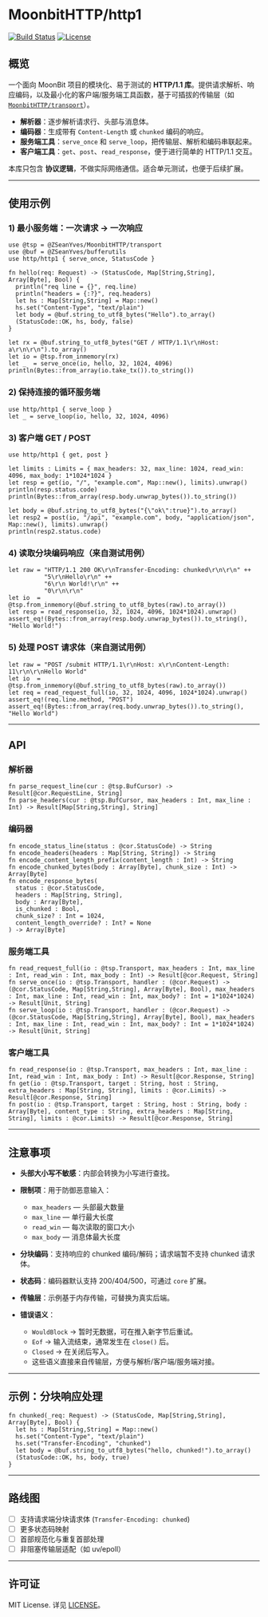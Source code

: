# MoonbitHTTP/http1

[![Build Status](https://img.shields.io/github/actions/workflow/status/ZSeanYves/MoonbitHTTP/ci.yml)](https://github.com/ZSeanYves/MoonbitHTTP/actions)
[![License](https://img.shields.io/github/license/ZSeanYves/MoonbitHTTP)](LICENSE)

## 概览

一个面向 MoonBit 项目的模块化、易于测试的 **HTTP/1.1 库**。提供请求解析、响应编码，以及最小化的客户端/服务端工具函数，基于可插拔的传输层（如 [`MoonbitHTTP/transport`](../transport)）。

* **解析器**：逐步解析请求行、头部与消息体。
* **编码器**：生成带有 `Content-Length` 或 `chunked` 编码的响应。
* **服务端工具**：`serve_once` 和 `serve_loop`，把传输层、解析和编码串联起来。
* **客户端工具**：`get`、`post`、`read_response`，便于进行简单的 HTTP/1.1 交互。

本库只包含 **协议逻辑**，不做实际网络通信。适合单元测试，也便于后续扩展。

---

## 使用示例

### 1) 最小服务端：一次请求 → 一次响应

```moonbit
use @tsp = @ZSeanYves/MoonbitHTTP/transport
use @buf = @ZSeanYves/bufferutils
use http/http1 { serve_once, StatusCode }

fn hello(req: Request) -> (StatusCode, Map[String,String], Array[Byte], Bool) {
  println("req line = {}", req.line)
  println("headers = {:?}", req.headers)
  let hs : Map[String,String] = Map::new()
  hs.set("Content-Type", "text/plain")
  let body = @buf.string_to_utf8_bytes("Hello").to_array()
  (StatusCode::OK, hs, body, false)
}

let rx = @buf.string_to_utf8_bytes("GET / HTTP/1.1\r\nHost: a\r\n\r\n").to_array()
let io = @tsp.from_inmemory(rx)
let _  = serve_once(io, hello, 32, 1024, 4096)
println(Bytes::from_array(io.take_tx()).to_string())
```

### 2) 保持连接的循环服务端

```moonbit
use http/http1 { serve_loop }
let _ = serve_loop(io, hello, 32, 1024, 4096)
```

### 3) 客户端 GET / POST

```moonbit
use http/http1 { get, post }

let limits : Limits = { max_headers: 32, max_line: 1024, read_win: 4096, max_body: 1*1024*1024 }
let resp = get(io, "/", "example.com", Map::new(), limits).unwrap()
println(resp.status.code)
println(Bytes::from_array(resp.body.unwrap_bytes()).to_string())

let body = @buf.string_to_utf8_bytes("{\"ok\":true}").to_array()
let resp2 = post(io, "/api", "example.com", body, "application/json", Map::new(), limits).unwrap()
println(resp2.status.code)
```

### 4) 读取分块编码响应（来自测试用例）

```moonbit
let raw = "HTTP/1.1 200 OK\r\nTransfer-Encoding: chunked\r\n\r\n" ++
          "5\r\nHello\r\n" ++
          "6\r\n World!\r\n" ++
          "0\r\n\r\n"
let io  = @tsp.from_inmemory(@buf.string_to_utf8_bytes(raw).to_array())
let resp = read_response(io, 32, 1024, 4096, 1024*1024).unwrap()
assert_eq!(Bytes::from_array(resp.body.unwrap_bytes()).to_string(), "Hello World!")
```

### 5) 处理 POST 请求体（来自测试用例）

```moonbit
let raw = "POST /submit HTTP/1.1\r\nHost: x\r\nContent-Length: 11\r\n\r\nHello World"
let io  = @tsp.from_inmemory(@buf.string_to_utf8_bytes(raw).to_array())
let req = read_request_full(io, 32, 1024, 4096, 1024*1024).unwrap()
assert_eq!(req.line.method, "POST")
assert_eq!(Bytes::from_array(req.body.unwrap_bytes()).to_string(), "Hello World")
```

---

## API

### 解析器

```moonbit
fn parse_request_line(cur : @tsp.BufCursor) -> Result[@cor.RequestLine, String]
fn parse_headers(cur : @tsp.BufCursor, max_headers : Int, max_line : Int) -> Result[Map[String,String], String]
```

### 编码器

```moonbit
fn encode_status_line(status : @cor.StatusCode) -> String
fn encode_headers(headers : Map[String, String]) -> String
fn encode_content_length_prefix(content_length : Int) -> String
fn encode_chunked_bytes(body : Array[Byte], chunk_size : Int) -> Array[Byte]
fn encode_response_bytes(
  status : @cor.StatusCode,
  headers : Map[String, String],
  body : Array[Byte],
  is_chunked : Bool,
  chunk_size? : Int = 1024,
  content_length_override? : Int? = None
) -> Array[Byte]
```

### 服务端工具

```moonbit
fn read_request_full(io : @tsp.Transport, max_headers : Int, max_line : Int, read_win : Int, max_body : Int) -> Result[@cor.Request, String]
fn serve_once(io : @tsp.Transport, handler : (@cor.Request) -> (@cor.StatusCode, Map[String,String], Array[Byte], Bool), max_headers : Int, max_line : Int, read_win : Int, max_body? : Int = 1*1024*1024) -> Result[Unit, String]
fn serve_loop(io : @tsp.Transport, handler : (@cor.Request) -> (@cor.StatusCode, Map[String,String], Array[Byte], Bool), max_headers : Int, max_line : Int, read_win : Int, max_body? : Int = 1*1024*1024) -> Result[Unit, String]
```

### 客户端工具

```moonbit
fn read_response(io : @tsp.Transport, max_headers : Int, max_line : Int, read_win : Int, max_body : Int) -> Result[@cor.Response, String]
fn get(io : @tsp.Transport, target : String, host : String, extra_headers : Map[String, String], limits : @cor.Limits) -> Result[@cor.Response, String]
fn post(io : @tsp.Transport, target : String, host : String, body : Array[Byte], content_type : String, extra_headers : Map[String, String], limits : @cor.Limits) -> Result[@cor.Response, String]
```

---

## 注意事项

* **头部大小写不敏感**：内部会转换为小写进行查找。
* **限制项**：用于防御恶意输入：

  * `max_headers` — 头部最大数量
  * `max_line` — 单行最大长度
  * `read_win` — 每次读取的窗口大小
  * `max_body` — 消息体最大长度
* **分块编码**：支持响应的 chunked 编码/解码；请求端暂不支持 chunked 请求体。
* **状态码**：编码器默认支持 200/404/500，可通过 `core` 扩展。
* **传输层**：示例基于内存传输，可替换为真实后端。
* **错误语义**：

  * `WouldBlock` → 暂时无数据，可在推入新字节后重试。
  * `Eof` → 输入流结束，通常发生在 `close()` 后。
  * `Closed` → 在关闭后写入。
  * 这些语义直接来自传输层，方便与解析/客户端/服务端对接。

---

## 示例：分块响应处理

```moonbit
fn chunked(_req: Request) -> (StatusCode, Map[String,String], Array[Byte], Bool) {
  let hs : Map[String,String] = Map::new()
  hs.set("Content-Type", "text/plain")
  hs.set("Transfer-Encoding", "chunked")
  let body = @buf.string_to_utf8_bytes("hello, chunked!").to_array()
  (StatusCode::OK, hs, body, true)
}
```

---

## 路线图

* [ ] 支持请求端分块请求体 (`Transfer-Encoding: chunked`)
* [ ] 更多状态码映射
* [ ] 首部规范化与重复首部处理
* [ ] 非阻塞传输层适配（如 uv/epoll）

---

## 许可证

MIT License. 详见 [LICENSE](LICENSE)。
